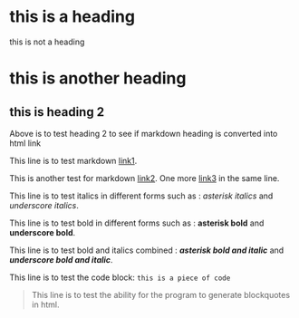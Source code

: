 # this is a heading

this is not a heading

# this is another heading

## this is heading 2

Above is to test heading 2 to see if markdown heading is converted into html link

This line is to test markdown [link1](http://test.com/test).

This is another test for markdown [link2](https:dev.to/my-blog). One more [link3](test@test.com) in the same line.

This line is to test italics in different forms such as : *asterisk italics* and _underscore italics_.

This line is to test bold in different forms such as : **asterisk bold** and __underscore bold__.

This line is to test bold and italics combined : ***asterisk bold and italic*** and ___underscore bold and italic___.

This line is to test the code block: `this is a piece of code`

> This line is to test the ability for the program to generate blockquotes in html.